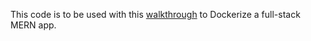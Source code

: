 This code is to be used with this [walkthrough](https://logiclyceum.com/dockerizing-a-full-stack-mern-app/) to Dockerize a full-stack MERN app.
